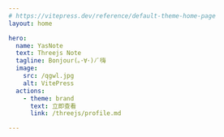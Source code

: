 ```yaml
---
# https://vitepress.dev/reference/default-theme-home-page
layout: home

hero:
  name: YasNote
  text: Threejs Note
  tagline: Bonjour(｡･∀･)ﾉﾞ嗨
  image:
    src: /qgwl.jpg
    alt: VitePress
  actions:
    - theme: brand
      text: 立即查看
      link: /threejs/profile.md

---
```

